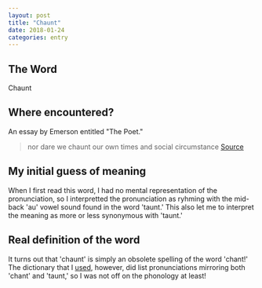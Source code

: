 ```yaml
---
layout: post
title: "Chaunt"
date: 2018-01-24
categories: entry
---
```

## The Word
Chaunt

## Where encountered?
An essay by Emerson entitled "The Poet."

> nor dare we chaunt our own times and social circumstance
[Source](https://archive.vcu.edu/english/engweb/transcendentalism/authors/emerson/essays/poettext.html)

## My initial guess of meaning
When I first read this word, I had no mental representation of the pronunciation, so I interpretted the pronunciation as ryhming with the mid-back 'au' vowel sound found in the word 'taunt.' This also let me to interpret the meaning as more or less synonymous with 'taunt.'

## Real definition of the word
It turns out that 'chaunt' is simply an obsolete spelling of the word 'chant!' The dictionary that I [used](http://www.dictionary.com/browse/chaunt?s=t), however, did list pronunciations mirroring both 'chant' and 'taunt,' so I was not off on the phonology at least!

